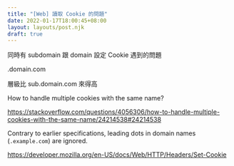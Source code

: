 ```yaml
---
title: "[Web] 讀取 Cookie 的問題"
date: 2022-01-17T18:00:45+08:00
layout: layouts/post.njk
draft: true
---
```


同時有 subdomain 跟 domain 設定 Cookie 遇到的問題

.domain.com

層級比 sub.domain.com 來得高

How to handle multiple cookies with the same name?

https://stackoverflow.com/questions/4056306/how-to-handle-multiple-cookies-with-the-same-name/24214538#24214538



Contrary to earlier specifications, leading dots in domain names (`.example.com`) are ignored.

https://developer.mozilla.org/en-US/docs/Web/HTTP/Headers/Set-Cookie